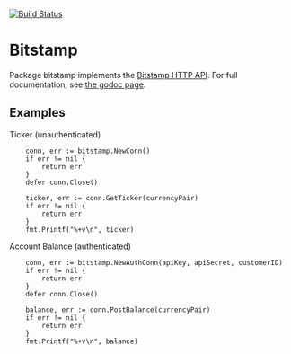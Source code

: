 [![Build Status](https://github.com/0intro/bitstamp/workflows/Go/badge.svg)](https://github.com/0intro/bitstamp/actions/workflows/go.yml)

Bitstamp
========

Package bitstamp implements the [Bitstamp HTTP API](https://www.bitstamp.net/api/).
For full documentation, see [the godoc page](http://godoc.org/github.com/0intro/bitstamp).

Examples
--------

Ticker (unauthenticated)

```
	conn, err := bitstamp.NewConn()
	if err != nil {
		return err
	}
	defer conn.Close()

	ticker, err := conn.GetTicker(currencyPair)
	if err != nil {
		return err
	}
	fmt.Printf("%+v\n", ticker)
```

Account Balance (authenticated)

```
	conn, err := bitstamp.NewAuthConn(apiKey, apiSecret, customerID)
	if err != nil {
		return err
	}
	defer conn.Close()

	balance, err := conn.PostBalance(currencyPair)
	if err != nil {
		return err
	}
	fmt.Printf("%+v\n", balance)
```
